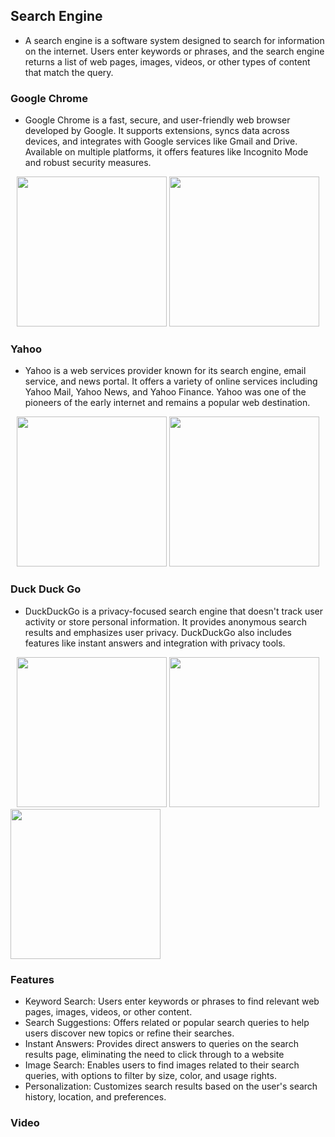 ## Search Engine
* A search engine is a software system designed to search for information on the internet. Users enter keywords or phrases, and the search engine returns a list of web pages, images, videos, or other types of content that match the query.

### Google Chrome 
* Google Chrome is a fast, secure, and user-friendly web browser developed by Google. It supports extensions, syncs data across devices, and integrates with Google services like Gmail and Drive. Available on multiple platforms, it offers features like Incognito Mode and robust security measures.



<div align='center'>
  <img src='https://github.com/Rajputniraj6983/mirror_wall/assets/143181391/5b9688aa-3b28-4568-a551-6b38a284c4cb' width=240>
  <img src='https://github.com/Rajputniraj6983/mirror_wall/assets/143181391/ab6fd259-a0b7-4d31-9a49-b697adca370c' width=240>
</div>

### Yahoo 
* Yahoo is a web services provider known for its search engine, email service, and news portal. It offers a variety of online services including Yahoo Mail, Yahoo News, and Yahoo Finance. Yahoo was one of the pioneers of the early internet and remains a popular web destination.



<div align='center'>
<img src='https://github.com/Rajputniraj6983/mirror_wall/assets/143181391/5547d02d-7230-45b1-b187-022d50971171' width=240>
  <img src='https://github.com/Rajputniraj6983/mirror_wall/assets/143181391/529184ed-9002-4cc6-9e81-e11d10ca05cc' width=240>
</div>

### Duck Duck Go
* DuckDuckGo is a privacy-focused search engine that doesn't track user activity or store personal information. It provides anonymous search results and emphasizes user privacy. DuckDuckGo also includes features like instant answers and integration with privacy tools.



<div align='center'>
<img src='https://github.com/Rajputniraj6983/mirror_wall/assets/143181391/136438bb-bba6-4da8-86e9-29d6dbe4a4ae' width=240>
  <img src='https://github.com/Rajputniraj6983/mirror_wall/assets/143181391/987e1052-42a3-4032-9493-888977657e80' width=240>
</div>

 <img src='https://github.com/Rajputniraj6983/mirror_wall/assets/143181391/588ec585-2f50-47ef-9510-99ef8874756a' width=240>

### Features 
* Keyword Search: Users enter keywords or phrases to find relevant web pages, images, videos, or other content.
* Search Suggestions: Offers related or popular search queries to help users discover new topics or refine their searches.
* Instant Answers: Provides direct answers to queries on the search results page, eliminating the need to click through to a website
* Image Search: Enables users to find images related to their search queries, with options to filter by size, color, and usage rights.
* Personalization: Customizes search results based on the user's search history, location, and preferences.

### Video





